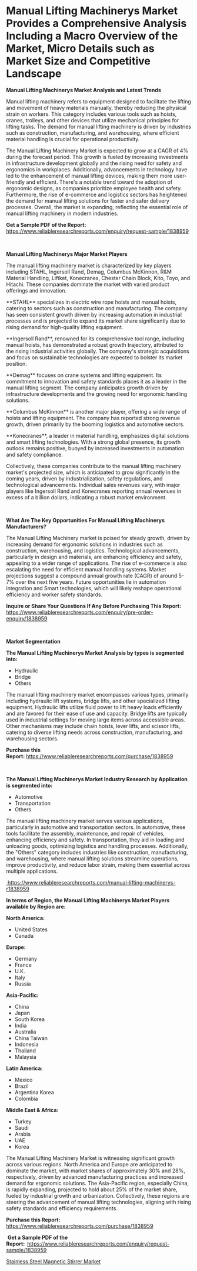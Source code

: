 <p><h1>Manual Lifting Machinerys Market Provides a Comprehensive Analysis Including a Macro Overview of the Market, Micro Details such as Market Size and Competitive Landscape</h1></p><p><strong>Manual Lifting Machinerys Market Analysis and Latest Trends</strong></p>
<p><p>Manual lifting machinery refers to equipment designed to facilitate the lifting and movement of heavy materials manually, thereby reducing the physical strain on workers. This category includes various tools such as hoists, cranes, trolleys, and other devices that utilize mechanical principles for lifting tasks. The demand for manual lifting machinery is driven by industries such as construction, manufacturing, and warehousing, where efficient material handling is crucial for operational productivity.</p><p>The Manual Lifting Machinery Market is expected to grow at a CAGR of 4% during the forecast period. This growth is fueled by increasing investments in infrastructure development globally and the rising need for safety and ergonomics in workplaces. Additionally, advancements in technology have led to the enhancement of manual lifting devices, making them more user-friendly and efficient. There's a notable trend toward the adoption of ergonomic designs, as companies prioritize employee health and safety. Furthermore, the rise of e-commerce and logistics sectors has heightened the demand for manual lifting solutions for faster and safer delivery processes. Overall, the market is expanding, reflecting the essential role of manual lifting machinery in modern industries.</p></p>
<p><strong>Get a Sample PDF of the Report:&nbsp;</strong> <a href="https://www.reliableresearchreports.com/enquiry/request-sample/1838959?utm_campaign=3362&utm_medium=2&utm_source=Github&utm_content=ia&utm_term=12042025&utm_id=manual-lifting-machinerys">https://www.reliableresearchreports.com/enquiry/request-sample/1838959</a></p>
<p>&nbsp;</p>
<p><strong>Manual Lifting Machinerys Major Market Players</strong></p>
<p><p>The manual lifting machinery market is characterized by key players including STAHL, Ingersoll Rand, Demag, Columbus McKinnon, R&M Material Handling, Liftket, Konecranes, Chester Chain Block, Kito, Toyo, and Hitachi. These companies dominate the market with varied product offerings and innovation.</p><p>**STAHL** specializes in electric wire rope hoists and manual hoists, catering to sectors such as construction and manufacturing. The company has seen consistent growth driven by increasing automation in industrial processes and is projected to expand its market share significantly due to rising demand for high-quality lifting equipment.</p><p>**Ingersoll Rand**, renowned for its comprehensive tool range, including manual hoists, has demonstrated a robust growth trajectory, attributed to the rising industrial activities globally. The company's strategic acquisitions and focus on sustainable technologies are expected to bolster its market position.</p><p>**Demag** focuses on crane systems and lifting equipment. Its commitment to innovation and safety standards places it as a leader in the manual lifting segment. The company anticipates growth driven by infrastructure developments and the growing need for ergonomic handling solutions.</p><p>**Columbus McKinnon** is another major player, offering a wide range of hoists and lifting equipment. The company has reported strong revenue growth, driven primarily by the booming logistics and automotive sectors.</p><p>**Konecranes**, a leader in material handling, emphasizes digital solutions and smart lifting technologies. With a strong global presence, its growth outlook remains positive, buoyed by increased investments in automation and safety compliance.</p><p>Collectively, these companies contribute to the manual lifting machinery market's projected size, which is anticipated to grow significantly in the coming years, driven by industrialization, safety regulations, and technological advancements. Individual sales revenues vary, with major players like Ingersoll Rand and Konecranes reporting annual revenues in excess of a billion dollars, indicating a robust market environment.</p></p>
<p>&nbsp;</p>
<p><strong>What Are The Key Opportunities For Manual Lifting Machinerys Manufacturers?</strong></p>
<p><p>The Manual Lifting Machinery market is poised for steady growth, driven by increasing demand for ergonomic solutions in industries such as construction, warehousing, and logistics. Technological advancements, particularly in design and materials, are enhancing efficiency and safety, appealing to a wider range of applications. The rise of e-commerce is also escalating the need for efficient manual handling systems. Market projections suggest a compound annual growth rate (CAGR) of around 5-7% over the next five years. Future opportunities lie in automation integration and Smart technologies, which will likely reshape operational efficiency and worker safety standards.</p></p>
<p><strong>Inquire or Share Your Questions If Any Before Purchasing This Report:</strong> <a href="https://www.reliableresearchreports.com/enquiry/pre-order-enquiry/1838959?utm_campaign=3362&utm_medium=2&utm_source=Github&utm_content=ia&utm_term=12042025&utm_id=manual-lifting-machinerys">https://www.reliableresearchreports.com/enquiry/pre-order-enquiry/1838959</a></p>
<p>&nbsp;</p>
<p><strong>Market Segmentation</strong></p>
<p><strong>The Manual Lifting Machinerys Market Analysis by types is segmented into:</strong></p>
<p><ul><li>Hydraulic</li><li>Bridge</li><li>Others</li></ul></p>
<p><p>The manual lifting machinery market encompasses various types, primarily including hydraulic lift systems, bridge lifts, and other specialized lifting equipment. Hydraulic lifts utilize fluid power to lift heavy loads efficiently and are favored for their ease of use and capacity. Bridge lifts are typically used in industrial settings for moving large items across accessible areas. Other mechanisms may include chain hoists, lever lifts, and scissor lifts, catering to diverse lifting needs across construction, manufacturing, and warehousing sectors.</p></p>
<p><strong>Purchase this Report:&nbsp;</strong><a href="https://www.reliableresearchreports.com/purchase/1838959?utm_campaign=3362&utm_medium=2&utm_source=Github&utm_content=ia&utm_term=12042025&utm_id=manual-lifting-machinerys">https://www.reliableresearchreports.com/purchase/1838959</a></p>
<p>&nbsp;</p>
<p><strong>The Manual Lifting Machinerys Market Industry Research by Application is segmented into:</strong></p>
<p><ul><li>Automotive</li><li>Transportation</li><li>Others</li></ul></p>
<p><p>The manual lifting machinery market serves various applications, particularly in automotive and transportation sectors. In automotive, these tools facilitate the assembly, maintenance, and repair of vehicles, enhancing efficiency and safety. In transportation, they aid in loading and unloading goods, optimizing logistics and handling processes. Additionally, the "Others" category includes industries like construction, manufacturing, and warehousing, where manual lifting solutions streamline operations, improve productivity, and reduce labor strain, making them essential across multiple applications.</p></p>
<p><a href="https://www.reliableresearchreports.com/manual-lifting-machinerys-r1838959?utm_campaign=3362&utm_medium=2&utm_source=Github&utm_content=ia&utm_term=12042025&utm_id=manual-lifting-machinerys">&nbsp;https://www.reliableresearchreports.com/manual-lifting-machinerys-r1838959</a></p>
<p><strong>In terms of Region, the Manual Lifting Machinerys Market Players available by Region are:</strong></p>
<p>
    <p> <strong> North America: </strong>
        <ul>
            <li>United States</li>
            <li>Canada</li>
        </ul>
        </p> 
    <p> <strong> Europe: </strong>
        <ul>
            <li>Germany</li>
            <li>France</li>
            <li>U.K.</li>
            <li>Italy</li>
            <li>Russia</li>
        </ul>
        </p> 
    <p> <strong> Asia-Pacific: </strong>
        <ul>
            <li>China</li>
            <li>Japan</li>
            <li>South Korea</li>
            <li>India</li>
            <li>Australia</li>
            <li>China Taiwan</li>
            <li>Indonesia</li>
            <li>Thailand</li>
            <li>Malaysia</li>
        </ul>
        </p> 
    <p> <strong> Latin America: </strong>
        <ul>
            <li>Mexico</li>
            <li>Brazil</li>
            <li>Argentina Korea</li>
            <li>Colombia</li>
        </ul>
        </p> 
    <p> <strong> Middle East & Africa: </strong>
        <ul>
            <li>Turkey</li>
            <li>Saudi</li>
            <li>Arabia</li>
            <li>UAE</li>
            <li>Korea</li>
        </ul>
    </p>
    </p>
<p><p>The Manual Lifting Machinery Market is witnessing significant growth across various regions. North America and Europe are anticipated to dominate the market, with market shares of approximately 30% and 28%, respectively, driven by advanced manufacturing practices and increased demand for ergonomic solutions. The Asia-Pacific region, especially China, is rapidly expanding, projected to hold about 25% of the market share, fueled by industrial growth and urbanization. Collectively, these regions are steering the advancement of manual lifting technologies, aligning with rising safety standards and efficiency requirements.</p></p>
<p><strong>Purchase this Report: </strong><a href="https://www.reliableresearchreports.com/purchase/1838959?utm_campaign=3362&utm_medium=2&utm_source=Github&utm_content=ia&utm_term=12042025&utm_id=manual-lifting-machinerys">https://www.reliableresearchreports.com/purchase/1838959</a></p>
<p>&nbsp;<strong>Get a Sample PDF of the Report:&nbsp;&nbsp;</strong><a href="https://www.reliableresearchreports.com/enquiry/request-sample/1838959?utm_campaign=3362&utm_medium=2&utm_source=Github&utm_content=ia&utm_term=12042025&utm_id=manual-lifting-machinerys">https://www.reliableresearchreports.com/enquiry/request-sample/1838959</a></p>
<p><strong></strong></p>
<p><p><a href="https://github.com/lefiobakali/Market-Research-Report-List-1/blob/main/stainless-steel-magnetic-stirrer-market.md?utm_campaign=3362&utm_medium=2&utm_source=Github&utm_content=ia&utm_term=12042025&utm_id=manual-lifting-machinerys">Stainless Steel Magnetic Stirrer Market</a></p></p>